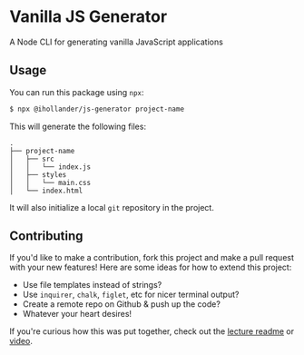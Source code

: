 # Vanilla JS Generator

A Node CLI for generating vanilla JavaScript applications

## Usage

You can run this package using `npx`:

```sh
$ npx @ihollander/js-generator project-name
```

This will generate the following files:

```
.
├── project-name
│   ├── src
│   │   └── index.js
│   ├── styles
│   │   └── main.css
│   └── index.html
```

It will also initialize a local `git` repository in the project.

## Contributing

If you'd like to make a contribution, fork this project and make a pull request with your new features! Here are some ideas for how to extend this project:

- Use file templates instead of strings?
- Use `inquirer`, `chalk`, `figlet`, etc for nicer terminal output?
- Create a remote repo on Github & push up the code?
- Whatever your heart desires!

If you're curious how this was put together, check out the [lecture readme](LECTURE.md) or [video](https://youtu.be/1_wyb2Wh4m0).